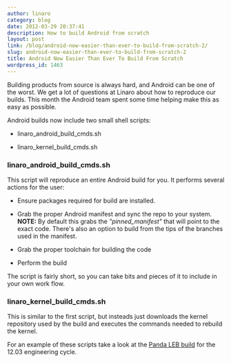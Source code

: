 ```yaml
---
author: linaro
category: blog
date: 2012-03-29 20:37:41
description: How to build Android from scratch
layout: post
link: /blog/android-now-easier-than-ever-to-build-from-scratch-2/
slug: android-now-easier-than-ever-to-build-from-scratch-2
title: Android Now Easier Than Ever To Build From Scratch
wordpress_id: 1463
---
```


Building products from source is always hard, and Android can be one of the worst. We get a lot of questions at Linaro about how to reproduce our builds. This month the Android team spent some time helping make this as easy as possible.

Android builds now include two small shell scripts:

- linaro_android_build_cmds.sh

- linaro_kernel_build_cmds.sh

### linaro_android_build_cmds.sh

This script will reproduce an entire Android build for you. It performs several actions for the user:

- Ensure packages required for build are installed.

- Grab the proper Android manifest and sync the repo to your system. **NOTE:** By default this grabs the _"pinned_manifest"_ that will point to the exact code. There's also an option to build from the tips of the branches used in the manifest.

- Grab the proper toolchain for building the code

- Perform the build

The script is fairly short, so you can take bits and pieces of it to include in your own work flow.

### linaro_kernel_build_cmds.sh

This is similar to the first script, but insteads just downloads the kernel repository used by the build and executes the commands needed to rebuild the kernel.

For an example of these scripts take a look at the [Panda LEB build](http://releases.linaro.org/) for the 12.03 engineering cycle.
